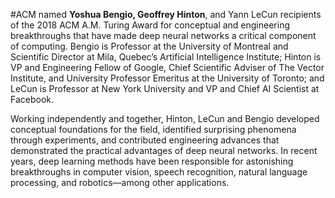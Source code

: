 #ACM named **Yoshua Bengio, Geoffrey Hinton**, and Yann LeCun recipients of the 2018 ACM A.M. Turing Award for conceptual and engineering breakthroughs that have made deep neural networks a critical component of computing. Bengio is Professor at the University of Montreal and Scientific Director at Mila, Quebec’s Artificial Intelligence Institute; Hinton is VP and Engineering Fellow of Google, Chief Scientific Adviser of The Vector Institute, and University Professor Emeritus at the University of Toronto; and LeCun is Professor at New York University and VP and Chief AI Scientist at Facebook.

Working independently and together, Hinton, LeCun and Bengio developed conceptual foundations for the field, identified surprising phenomena through experiments, and contributed engineering advances that demonstrated the practical advantages of deep neural networks. In recent years, deep learning methods have been responsible for astonishing breakthroughs in computer vision, speech recognition, natural language processing, and robotics—among other applications.